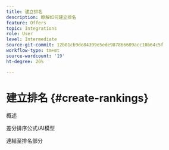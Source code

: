 ```yaml
---
title: 建立排名
description: 瞭解如何建立排名
feature: Offers
topic: Integrations
role: User
level: Intermediate
source-git-commit: 12b01cb9de84399e5ede987866609acc10b64c5f
workflow-type: tm+mt
source-wordcount: '19'
ht-degree: 26%

---
```


# 建立排名 {#create-rankings}

概述

差分排序公式/AI模型

連結至排名部分